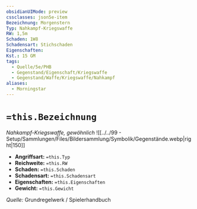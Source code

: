 ```yaml
---
obsidianUIMode: preview
cssclasses: json5e-item
Bezeichnung: Morgenstern
Typ: Nahkampf-Kriegswaffe
RW: 1,5m
Schaden: 1W8
Schadensart: Stichschaden
Eigenschaften:
Kst.: 15 GM
tags:
  - Quelle/5e/PHB
  - Gegenstand/Eigenschaft/Kriegswaffe
  - Gegenstand/Waffe/Kriegswaffe/Nahkampf
aliases:
  - Morningstar
---
```

# `=this.Bezeichnung`
*Nahkampf-Kriegswaffe, gewöhnlich*
![[../../99 - Setup/Sammlungen/Files/Bildersammlung/Symbolik/Gegenstände.webp|right|150]]

- **Angriffsart:** `=this.Typ`
- **Reichweite:** `=this.RW`
- **Schaden:** `=this.Schaden`
- **Schadensart:** `=this.Schadensart`
- **Eigenschaften:** `=this.Eigenschaften`
- **Gewicht:** `=this.Gewicht`

*Quelle:* Grundregelwerk / Spielerhandbuch